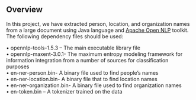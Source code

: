 ## Overview

In this project, we have extracted person, location, and organization names from a large document using Java language and [Apache Open NLP](https://opennlp.apache.org/) toolkit. The following dependency files should be used:  

• opennlp-tools-1.5.3 – The main executable library file  
• opennlp-maxent-3.0.1- The maximum entropy modeling framework for information integration from a number of sources for classification purposes  
• en-ner-person.bin- A binary file used to find people’s names  
• en-ner-location.bin- A binary file that to find location names  
• en-ner-organization.bin- A binary file used to find organization names  
• en-token.bin – A tokenizer trained on the data
